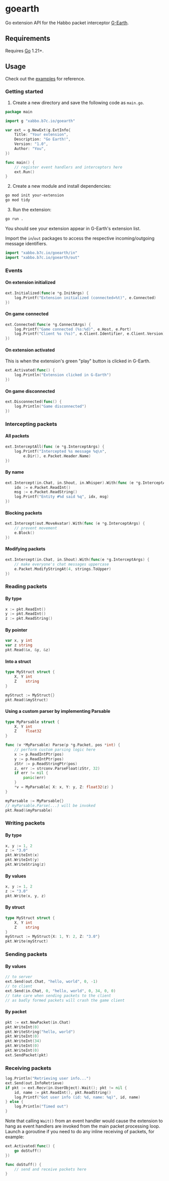 # goearth
Go extension API for the Habbo packet interceptor [G-Earth](https://github.com/sirjonasxx/G-Earth).

## Requirements

Requires [Go](https://go.dev/dl/) 1.21+.

## Usage

Check out the [examples](.examples/) for reference.

### Getting started

1. Create a new directory and save the following code as `main.go`.

```go
package main

import g "xabbo.b7c.io/goearth"

var ext = g.NewExt(g.ExtInfo{
    Title: "Your extension",
    Description: "Go Earth!",
    Version: "1.0",
    Author: "You",
})

func main() {
    // register event handlers and interceptors here
    ext.Run()
}
```

2. Create a new module and install dependencies:
```sh
go mod init your-extension
go mod tidy
```

3. Run the extension:

```sh
go run .
```

You should see your extension appear in G-Earth's extension list.

Import the `in`/`out` packages to access the respective incoming/outgoing message identifiers.
```go
import "xabbo.b7c.io/goearth/in"
import "xabbo.b7c.io/goearth/out"
```

### Events

#### On extension initialized

```go
ext.Initialized(func(e *g.InitArgs) {
    log.Printf("Extension initialized (connected=%t)", e.Connected)
})
```

#### On game connected

```go
ext.Connected(func(e *g.ConnectArgs) {
    log.Printf("Game connected (%s:%d)", e.Host, e.Port)
    log.Printf("Client %s (%s)", e.Client.Identifier, e.Client.Version)
})
```

#### On extension activated

This is when the extension's green "play" button is clicked in G-Earth.
```go
ext.Activated(func() {
    log.Println("Extension clicked in G-Earth")
})
```

#### On game disconnected

```go
ext.Disconnected(func() {
    log.Println("Game disconnected")    
})
```

### Intercepting packets

#### All packets

```go
ext.InterceptAll(func (e *g.InterceptArgs) {
    log.Printf("Intercepted %s message %q\n",
        e.Dir(), e.Packet.Header.Name)
})
```

#### By name

```go
ext.Intercept(in.Chat, in.Shout, in.Whisper).With(func (e *g.InterceptArgs) {
    idx := e.Packet.ReadInt()
    msg := e.Packet.ReadString()
    log.Printf("Entity #%d said %q", idx, msg)
})
```

#### Blocking packets

```go
ext.Intercept(out.MoveAvatar).With(func (e *g.InterceptArgs) {
    // prevent movement
    e.Block()
})
```

#### Modifying packets

```go
ext.Intercept(in.Chat, in.Shout).With(func(e *g.InterceptArgs) {
    // make everyone's chat messages uppercase
    e.Packet.ModifyStringAt(4, strings.ToUpper)
})
```

### Reading packets

#### By type

```go
x := pkt.ReadInt()
y := pkt.ReadInt()
z := pkt.ReadString()
```

#### By pointer

```go
var x, y int
var z string
pkt.Read(&x, &y, &z)
```

#### Into a struct

```go
type MyStruct struct {
    X, Y int
    Z    string
}
```

```go
myStruct := MyStruct{}
pkt.Read(&myStruct)
```

#### Using a custom parser by implementing Parsable

```go
type MyParsable struct {
    X, Y int
    Z    float32 
}

func (v *MyParsable) Parse(p *g.Packet, pos *int) {
    // perform custom parsing logic here
    x := p.ReadIntPtr(pos)
    y := p.ReadIntPtr(pos)
    zStr := p.ReadStringPtr(pos)
    z, err := strconv.ParseFloat(zStr, 32)
    if err != nil {
        panic(err)
    }
    *v = MyParsable{ X: x, Y: y, Z: float32(z) }
}
```

```go
myParsable := MyParsable{}
// myParsable.Parse(...) will be invoked
pkt.Read(&myParsable)
```

### Writing packets

#### By type

```go
x, y := 1, 2
z := "3.0"
pkt.WriteInt(x)
pkt.WriteInt(y)
pkt.WriteString(z)
```

#### By values

```go
x, y := 1, 2
z := "3.0"
pkt.Write(x, y, z)
```

#### By struct

```go
type MyStruct struct {
    X, Y int
    Z    string
}
myStruct := MyStruct{X: 1, Y: 2, Z: "3.0"}
pkt.Write(myStruct)
```

### Sending packets

#### By values

```go
// to server
ext.Send(out.Chat, "hello, world", 0, -1)
// to client
ext.Send(in.Chat, 0, "hello, world", 0, 34, 0, 0)
// take care when sending packets to the client
// as badly formed packets will crash the game client
```

#### By packet

```go
pkt := ext.NewPacket(in.Chat)
pkt.WriteInt(0)
pkt.WriteString("hello, world")
pkt.WriteInt(0)
pkt.WriteInt(34)
pkt.WriteInt(0)
pkt.WriteInt(0)
ext.SendPacket(pkt)
```

### Receiving packets

```go
log.Println("Retrieving user info...")
ext.Send(out.InfoRetrieve)
if pkt := ext.Recv(in.UserObject).Wait(); pkt != nil {
    id, name := pkt.ReadInt(), pkt.ReadString()
    log.Printf("Got user info (id: %d, name: %q)", id, name)
} else {
    log.Println("Timed out")
}
```

Note that calling `Wait()` from an event handler would cause the extension to hang as event handlers are invoked from the main packet processing loop.\
Launch a goroutine if you need to do any inline receiving of packets, for example:

```go
ext.Activated(func() {
    go doStuff()
})
```

```go
func doStuff() {
    // send and receive packets here 
}
```
